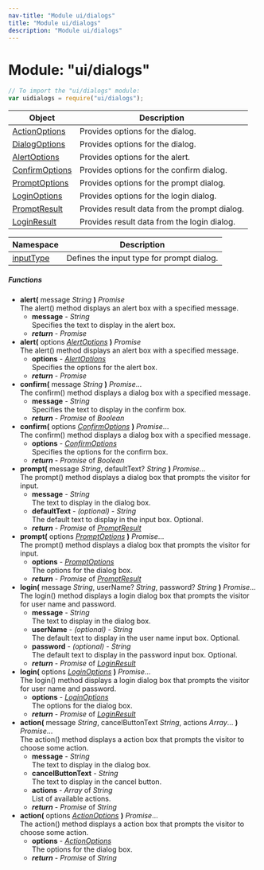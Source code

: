 ```yaml
---
nav-title: "Module ui/dialogs"
title: "Module ui/dialogs"
description: "Module ui/dialogs"
---
```

# Module: "ui/dialogs"

``` JavaScript
// To import the "ui/dialogs" module:
var uidialogs = require("ui/dialogs");
```

Object | Description
------|------------
[ActionOptions](../../ui/dialogs/ActionOptions.md) | Provides options for the dialog.
[DialogOptions](../../ui/dialogs/DialogOptions.md) | Provides options for the dialog.
[AlertOptions](../../ui/dialogs/AlertOptions.md) | Provides options for the alert.
[ConfirmOptions](../../ui/dialogs/ConfirmOptions.md) | Provides options for the confirm dialog.
[PromptOptions](../../ui/dialogs/PromptOptions.md) | Provides options for the prompt dialog.
[LoginOptions](../../ui/dialogs/LoginOptions.md) | Provides options for the login dialog.
[PromptResult](../../ui/dialogs/PromptResult.md) | Provides result data from the prompt dialog.
[LoginResult](../../ui/dialogs/LoginResult.md) | Provides result data from the login dialog.

Namespace | Description
------|------------
[inputType](../../ui/dialogs/inputType/) | Defines the input type for prompt dialog.

##### Functions
 - **alert(** message _String_ **)** _Promise_  
     The alert() method displays an alert box with a specified message.
   - **message** - _String_  
     Specifies the text to display in the alert box.
   - _**return**_ - _Promise_
 - **alert(** options [_AlertOptions_](../../ui/dialogs/AlertOptions.md) **)** _Promise_  
     The alert() method displays an alert box with a specified message.
   - **options** - [_AlertOptions_](../../ui/dialogs/AlertOptions.md)  
     Specifies the options for the alert box.
   - _**return**_ - _Promise_
 - **confirm(** message _String_ **)** _Promise_...  
     The confirm() method displays a dialog box with a specified message.
   - **message** - _String_  
     Specifies the text to display in the confirm box.
   - _**return**_ - _Promise_ of _Boolean_
 - **confirm(** options [_ConfirmOptions_](../../ui/dialogs/ConfirmOptions.md) **)** _Promise_...  
     The confirm() method displays a dialog box with a specified message.
   - **options** - [_ConfirmOptions_](../../ui/dialogs/ConfirmOptions.md)  
     Specifies the options for the confirm box.
   - _**return**_ - _Promise_ of _Boolean_
 - **prompt(** message _String_, defaultText? _String_ **)** _Promise_...  
     The prompt() method displays a dialog box that prompts the visitor for input.
   - **message** - _String_  
     The text to display in the dialog box.
   - **defaultText** - _(optional)_ - _String_  
     The default text to display in the input box. Optional.
   - _**return**_ - _Promise_ of [_PromptResult_](../../ui/dialogs/PromptResult.md)
 - **prompt(** options [_PromptOptions_](../../ui/dialogs/PromptOptions.md) **)** _Promise_...  
     The prompt() method displays a dialog box that prompts the visitor for input.
   - **options** - [_PromptOptions_](../../ui/dialogs/PromptOptions.md)  
     The options for the dialog box. 
   - _**return**_ - _Promise_ of [_PromptResult_](../../ui/dialogs/PromptResult.md)
 - **login(** message _String_, userName? _String_, password? _String_ **)** _Promise_...  
     The login() method displays a login dialog box that prompts the visitor for user name and password.
   - **message** - _String_  
     The text to display in the dialog box.
   - **userName** - _(optional)_ - _String_  
     The default text to display in the user name input box. Optional.
   - **password** - _(optional)_ - _String_  
     The default text to display in the password input box. Optional.
   - _**return**_ - _Promise_ of [_LoginResult_](../../ui/dialogs/LoginResult.md)
 - **login(** options [_LoginOptions_](../../ui/dialogs/LoginOptions.md) **)** _Promise_...  
     The login() method displays a login dialog box that prompts the visitor for user name and password.
   - **options** - [_LoginOptions_](../../ui/dialogs/LoginOptions.md)  
     The options for the dialog box. 
   - _**return**_ - _Promise_ of [_LoginResult_](../../ui/dialogs/LoginResult.md)
 - **action(** message _String_, cancelButtonText _String_, actions _Array_... **)** _Promise_...  
     The action() method displays a action box that prompts the visitor to choose some action.
   - **message** - _String_  
     The text to display in the dialog box.
   - **cancelButtonText** - _String_  
     The text to display in the cancel button.
   - **actions** - _Array_ of _String_  
     List of available actions.
   - _**return**_ - _Promise_ of _String_
 - **action(** options [_ActionOptions_](../../ui/dialogs/ActionOptions.md) **)** _Promise_...  
     The action() method displays a action box that prompts the visitor to choose some action.
   - **options** - [_ActionOptions_](../../ui/dialogs/ActionOptions.md)  
     The options for the dialog box. 
   - _**return**_ - _Promise_ of _String_